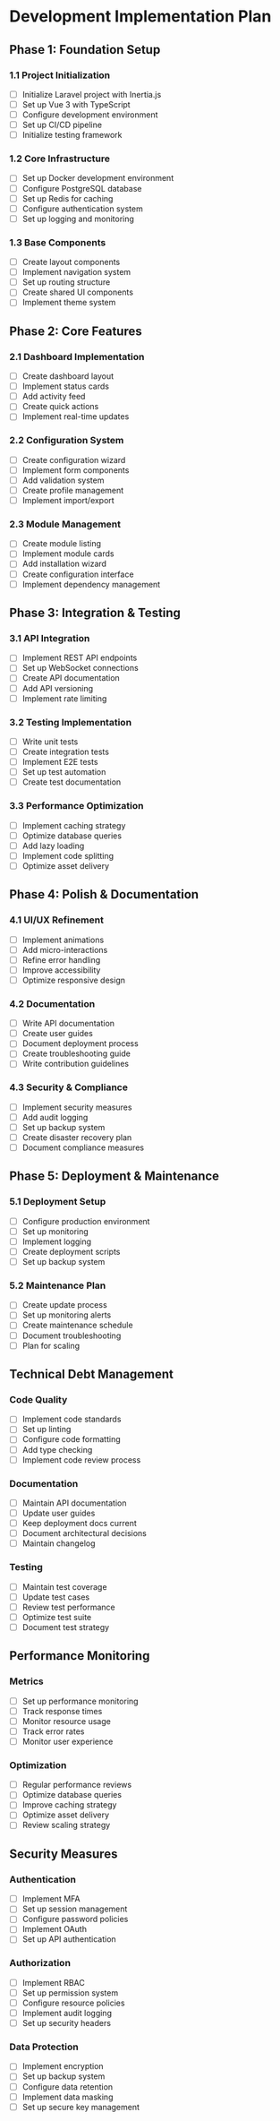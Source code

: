 # Development Implementation Plan

## Phase 1: Foundation Setup

### 1.1 Project Initialization
- [ ] Initialize Laravel project with Inertia.js
- [ ] Set up Vue 3 with TypeScript
- [ ] Configure development environment
- [ ] Set up CI/CD pipeline
- [ ] Initialize testing framework

### 1.2 Core Infrastructure
- [ ] Set up Docker development environment
- [ ] Configure PostgreSQL database
- [ ] Set up Redis for caching
- [ ] Configure authentication system
- [ ] Set up logging and monitoring

### 1.3 Base Components
- [ ] Create layout components
- [ ] Implement navigation system
- [ ] Set up routing structure
- [ ] Create shared UI components
- [ ] Implement theme system

## Phase 2: Core Features

### 2.1 Dashboard Implementation
- [ ] Create dashboard layout
- [ ] Implement status cards
- [ ] Add activity feed
- [ ] Create quick actions
- [ ] Implement real-time updates

### 2.2 Configuration System
- [ ] Create configuration wizard
- [ ] Implement form components
- [ ] Add validation system
- [ ] Create profile management
- [ ] Implement import/export

### 2.3 Module Management
- [ ] Create module listing
- [ ] Implement module cards
- [ ] Add installation wizard
- [ ] Create configuration interface
- [ ] Implement dependency management

## Phase 3: Integration & Testing

### 3.1 API Integration
- [ ] Implement REST API endpoints
- [ ] Set up WebSocket connections
- [ ] Create API documentation
- [ ] Add API versioning
- [ ] Implement rate limiting

### 3.2 Testing Implementation
- [ ] Write unit tests
- [ ] Create integration tests
- [ ] Implement E2E tests
- [ ] Set up test automation
- [ ] Create test documentation

### 3.3 Performance Optimization
- [ ] Implement caching strategy
- [ ] Optimize database queries
- [ ] Add lazy loading
- [ ] Implement code splitting
- [ ] Optimize asset delivery

## Phase 4: Polish & Documentation

### 4.1 UI/UX Refinement
- [ ] Implement animations
- [ ] Add micro-interactions
- [ ] Refine error handling
- [ ] Improve accessibility
- [ ] Optimize responsive design

### 4.2 Documentation
- [ ] Write API documentation
- [ ] Create user guides
- [ ] Document deployment process
- [ ] Create troubleshooting guide
- [ ] Write contribution guidelines

### 4.3 Security & Compliance
- [ ] Implement security measures
- [ ] Add audit logging
- [ ] Set up backup system
- [ ] Create disaster recovery plan
- [ ] Document compliance measures

## Phase 5: Deployment & Maintenance

### 5.1 Deployment Setup
- [ ] Configure production environment
- [ ] Set up monitoring
- [ ] Implement logging
- [ ] Create deployment scripts
- [ ] Set up backup system

### 5.2 Maintenance Plan
- [ ] Create update process
- [ ] Set up monitoring alerts
- [ ] Create maintenance schedule
- [ ] Document troubleshooting
- [ ] Plan for scaling

## Technical Debt Management

### Code Quality
- [ ] Implement code standards
- [ ] Set up linting
- [ ] Configure code formatting
- [ ] Add type checking
- [ ] Implement code review process

### Documentation
- [ ] Maintain API documentation
- [ ] Update user guides
- [ ] Keep deployment docs current
- [ ] Document architectural decisions
- [ ] Maintain changelog

### Testing
- [ ] Maintain test coverage
- [ ] Update test cases
- [ ] Review test performance
- [ ] Optimize test suite
- [ ] Document test strategy

## Performance Monitoring

### Metrics
- [ ] Set up performance monitoring
- [ ] Track response times
- [ ] Monitor resource usage
- [ ] Track error rates
- [ ] Monitor user experience

### Optimization
- [ ] Regular performance reviews
- [ ] Optimize database queries
- [ ] Improve caching strategy
- [ ] Optimize asset delivery
- [ ] Review scaling strategy

## Security Measures

### Authentication
- [ ] Implement MFA
- [ ] Set up session management
- [ ] Configure password policies
- [ ] Implement OAuth
- [ ] Set up API authentication

### Authorization
- [ ] Implement RBAC
- [ ] Set up permission system
- [ ] Configure resource policies
- [ ] Implement audit logging
- [ ] Set up security headers

### Data Protection
- [ ] Implement encryption
- [ ] Set up backup system
- [ ] Configure data retention
- [ ] Implement data masking
- [ ] Set up secure key management 